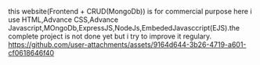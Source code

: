 this website(Frontend + CRUD(MongoDb)) is for commercial purpose here i use HTML,Advance CSS,Advance Javascript,MOngoDb,ExpressJS,NodeJs,EmbededJavasccript(EJS).the complete project is not done yet but i try to improve it regulary.
https://github.com/user-attachments/assets/9164d644-3b26-4719-a601-cf0618646f40
